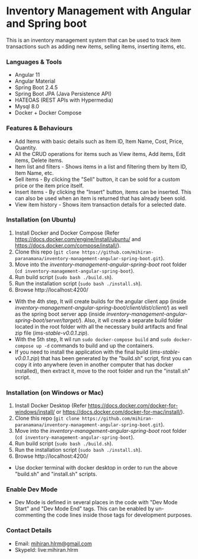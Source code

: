 # Inventory Management with Angular and Spring boot 

This is an inventory management system that can be used to track item transactions such as adding new items, selling items, inserting items, etc.

### Languages & Tools

* Angular 11
* Angular Material
* Spring Boot 2.4.5
* Spring Boot JPA (Java Persistence API)
* HATEOAS (REST APIs with Hypermedia)
* Mysql 8.0
* Docker + Docker Compose

### Features & Behaviours

* Add Items with basic details such as Item ID, Item Name, Cost, Price, Quantity.
* All the CRUD operations for items such as View items, Add items, Edit items, Delete items.
* Item list and filters - Shows items in a list and filtering them by Item ID, Item Name, etc.
* Sell items - By clicking the "Sell" button, it can be sold for a custom price or the item price itself.
* Insert items - By clicking the "Insert" button, items can be inserted. This can also be used when an item is returned that has already been sold.
* View item history - Shows item transaction details for a selected date.

### Installation (on Ubuntu)

1. Install Docker and Docker Compose (Refer https://docs.docker.com/engine/install/ubuntu/ and https://docs.docker.com/compose/install/).
2. Clone this repo (`git clone https://github.com/mihiran-paranamana/inventory-management-angular-spring-boot.git`).
3. Move into the _inventory-management-angular-spring-boot_ root folder (`cd inventory-management-angular-spring-boot`).
4. Run build script (`sudo bash ./build.sh`).
5. Run the installation script (`sudo bash ./install.sh`).
6. Browse http://localhost:4200/

* With the 4th step, It will create builds for the angular client app (inside _inventory-management-angular-spring-boot/client/dist/client/_) as well as the spring boot server app (inside _inventory-management-angular-spring-boot/server/target/_).
Also, it wll create a separate build folder located in the root folder with all the necessary build artifacts and final zip file (_ims-stable-v0.0.1.zip_).
* With the 5th step, It wil run `sudo docker-compose build` and `sudo docker-compose up -d` commands to build and up the containers.
* If you need to install the application with the final build (_ims-stable-v0.0.1.zip_) that has been generated by the "build.sh" script, first you can copy it into anywhere (even in another computer that has docker installed), then extract it, move to the root folder and run the "install.sh" script.

### Installation (on Windows or Mac)

1. Install Docker Desktop (Refer https://docs.docker.com/docker-for-windows/install/ or https://docs.docker.com/docker-for-mac/install/).
2. Clone this repo (`git clone https://github.com/mihiran-paranamana/inventory-management-angular-spring-boot.git`).
3. Move into the _inventory-management-angular-spring-boot_ root folder (`cd inventory-management-angular-spring-boot`).
4. Run build script (`sudo bash ./build.sh`).
5. Run the installation script (`sudo bash ./install.sh`).
6. Browse http://localhost:4200/

* Use docker terminal with docker desktop in order to run the above "build.sh" and "install.sh" scripts.

### Enable Dev Mode

* Dev Mode is defined in several places in the code with "Dev Mode Start" and "Dev Mode End" tags.
  This can be enabled by un-commenting the code lines inside those tags for development purposes.

### Contact Details

* Email: mihiran.hlrm@gmail.com
* SkypeId: live:mihiran.hlrm
